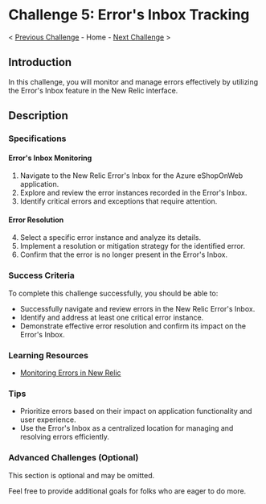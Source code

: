 # Challenge 5: Error's Inbox Tracking

< [Previous Challenge](link-to-previous) - Home - [Next Challenge](link-to-next) >

## Introduction

In this challenge, you will monitor and manage errors effectively by utilizing the Error's Inbox feature in the New Relic interface.

## Description

### Specifications

#### Error's Inbox Monitoring

1. Navigate to the New Relic Error's Inbox for the Azure eShopOnWeb application.
2. Explore and review the error instances recorded in the Error's Inbox.
3. Identify critical errors and exceptions that require attention.

#### Error Resolution

4. Select a specific error instance and analyze its details.
5. Implement a resolution or mitigation strategy for the identified error.
6. Confirm that the error is no longer present in the Error's Inbox.

### Success Criteria

To complete this challenge successfully, you should be able to:

- Successfully navigate and review errors in the New Relic Error's Inbox.
- Identify and address at least one critical error instance.
- Demonstrate effective error resolution and confirm its impact on the Error's Inbox.

### Learning Resources

- [Monitoring Errors in New Relic](https://docs.newrelic.com/docs/apm/errors/)

### Tips

- Prioritize errors based on their impact on application functionality and user experience.
- Use the Error's Inbox as a centralized location for managing and resolving errors efficiently.

### Advanced Challenges (Optional)

This section is optional and may be omitted.

Feel free to provide additional goals for folks who are eager to do more.

